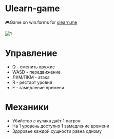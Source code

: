 # Ulearn-game
🎮Game on win.forms for [ulearn.me](https://ulearn.me)

![1](https://user-images.githubusercontent.com/63664630/169667554-a6b51201-ea4c-4170-85c6-4a03b0163a63.png)

# Управление
* Q - сменить оружие
* WASD - передвижение
* ЛКМ/ПКМ - атака
* R - рестарт уровня
* E - замедление времени

# Механики
* Убийство с кулака даёт 1 патрон
* На 1 уровень доступно 1 замедление времени
* Здоровье каждой сущности равна одному
